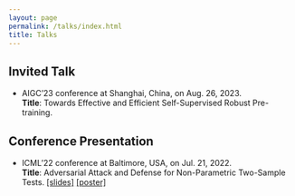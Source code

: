 ```yaml
---
layout: page
permalink: /talks/index.html
title: Talks
---
```


## Invited Talk
- AIGC’23 conference at Shanghai, China, on Aug. 26, 2023. <br/>
**Title**: Towards Effective and Efficient Self-Supervised Robust Pre-training.


## Conference Presentation
- ICML’22 conference at Baltimore, USA, on Jul. 21, 2022. <br/>
**Title**: Adversarial Attack and Defense for Non-Parametric Two-Sample Tests. [[slides]](https://icml.cc/media/icml-2022/Slides/17058_EBEjIND.pdf) [[poster]](https://icml.cc/media/PosterPDFs/ICML%202022/aba3b6fd5d186d28e06ff97135cade7f.png?t=1657264555.9033003)